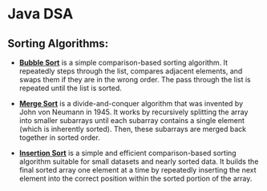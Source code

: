 # Java DSA

## Sorting Algorithms:

* [**Bubble Sort**](bubble-sort/README.md) is a simple comparison-based sorting algorithm. It repeatedly steps through the list, compares adjacent elements, and swaps them if they are in the wrong order. The pass through the list is repeated until the list is sorted.

* [**Merge Sort**](merge-sort/README.md) is a divide-and-conquer algorithm that was invented by John von Neumann in 1945. It works by recursively splitting the array into smaller subarrays until each subarray contains a single element (which is inherently sorted). Then, these subarrays are merged back together in sorted order.

* [**Insertion Sort**](insertion-sort/README.md) is a simple and efficient comparison-based sorting algorithm suitable for small datasets and nearly sorted data. It builds the final sorted array one element at a time by repeatedly inserting the next element into the correct position within the sorted portion of the array.